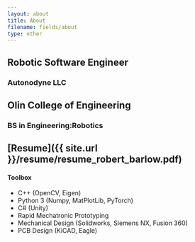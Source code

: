 ```yaml
---
layout: about
title: About
filename: fields/about
type: other
---
```


## Robotic Software Engineer

### Autonodyne LLC


## Olin College of Engineering

### BS in Engineering:Robotics

## [Resume]({{ site.url }}/resume/resume_robert_barlow.pdf)


#### Toolbox
* C++ (OpenCV, Eigen)
* Python 3 (Numpy, MatPlotLib, PyTorch)
* C# (Unity)
* Rapid Mechatronic Prototyping 
* Mechanical Design (Solidworks, Siemens NX, Fusion 360)
* PCB Design (KiCAD, Eagle)



